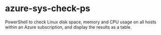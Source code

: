 # azure-sys-check-ps
PowerShell to check Linux disk space, memory and CPU usage on all hosts within an Azure subscription, and display the results as a table.
